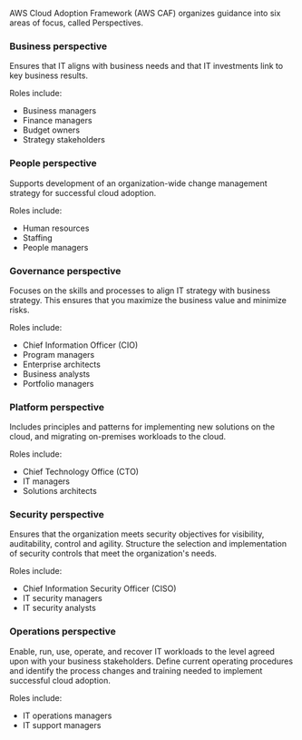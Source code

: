 AWS Cloud Adoption Framework (AWS CAF) organizes guidance into six areas of focus, called Perspectives.

### Business perspective
Ensures that IT aligns with business needs and that IT investments link to key business results.

Roles include:
- Business managers
- Finance managers
- Budget owners
- Strategy stakeholders

### People perspective
Supports development of an organization-wide change management strategy for successful cloud adoption.

Roles include:
- Human resources
- Staffing
- People managers

### Governance perspective
Focuses on the skills and processes to align IT strategy with business strategy. This ensures that you maximize the business value and minimize risks.

Roles include:
- Chief Information Officer (CIO)
- Program managers
- Enterprise architects
- Business analysts
- Portfolio managers

### Platform perspective
Includes principles and patterns for implementing new solutions on the cloud, and migrating on-premises workloads to the cloud.

Roles include:
- Chief Technology Office (CTO)
- IT managers
- Solutions architects

### Security perspective
Ensures that the organization meets security objectives for visibility, auditability, control and agility. Structure the selection and implementation of security controls that meet the organization's needs.

Roles include:
- Chief Information Security Officer (CISO)
- IT security managers
- IT security analysts

### Operations perspective
Enable, run, use, operate, and recover IT workloads to the level agreed upon with your business stakeholders. Define current operating procedures and identify the process changes and training needed to implement successful cloud adoption.

Roles include:
- IT operations managers
- IT support managers